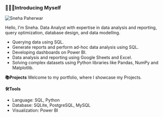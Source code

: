### 🙋🏻‍♀Introducing Myself 

![Sneha Paherwar](https://github.com/snehapaherwar/snehapaherwar/assets/141404143/63217c15-c498-401e-9b1d-f6f6ef496601)

Hello, I'm Sneha. Data Analyst with expertise in data analysis and reporting, query optimization, database design, and data modelling.

+ Querying data using SQL.
+ Generate reports and perform ad-hoc data analysis using SQL.
+ Developing dashboards on Power BI.
+ Data analysis and reporting using Google Sheets and Excel.
+ Solving complex datasets using Python libraries like Pandas, NumPy and Matplotlib.

**📚Projects**
Welcome to my portfolio, where I showcase my Projects.

**🛠️Tools**
+ Language: SQL, Python
+ Database: SQLite, PostgreSQL, MySQL
+ Visualization: Power BI
